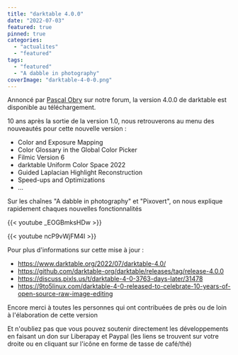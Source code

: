 ```yaml
---
title: "darktable 4.0.0"
date: "2022-07-03"
featured: true
pinned: true
categories:
  - "actualites"
  - "featured"
tags:
  - "featured"
  - "A dabble in photography"
coverImage: "darktable-4-0-0.png"
---
```

Annoncé par [Pascal Obry](https://forums.darktable.fr/showthread.php?tid=6181&pid=52484#pid52484) sur notre forum, la version 4.0.0 de darktable est disponible au téléchargement.

10 ans après la sortie de la version 1.0, nous retrouverons au menu des nouveautés pour cette nouvelle version :
* Color and Exposure Mapping
* Color Glossary in the Global Color Picker
* Filmic Version 6
* darktable Uniform Color Space 2022
* Guided Laplacian Highlight Reconstruction
* Speed-ups and Optimizations
* ...

Sur les chaînes "A dabble in photography" et "Pixovert", on nous explique rapidement chaques nouvelles fonctionnalités

{{< youtube _EOGBmksHDw >}}

{{< youtube ncP9vWjFM4I >}}

Pour plus d'informations sur cette mise à jour :
* https://www.darktable.org/2022/07/darktable-4.0/
* https://github.com/darktable-org/darktable/releases/tag/release-4.0.0
* https://discuss.pixls.us/t/darktable-4-0-3763-days-later/31478
* https://9to5linux.com/darktable-4-0-released-to-celebrate-10-years-of-open-source-raw-image-editing

Encore merci à toutes les personnes qui ont contribuées de près ou de loin à l'élaboration de cette version

Et n'oubliez pas que vous pouvez soutenir directement les développements en faisant un don sur Liberapay et Paypal (les liens se trouvent sur votre droite ou en cliquant sur l'icône en forme de tasse de café/thé)
